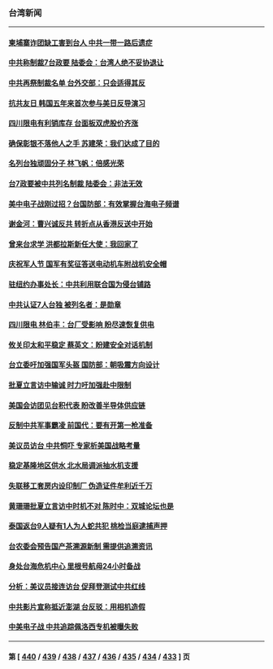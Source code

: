 ### 台湾新闻
---
#### [柬埔寨诈团缺工害到台人 中共一带一路后遗症](../../pages/ncid1349361/n13803767.md) 
#### [中共称制裁7台政要 陆委会：台湾人绝不妥协退让](../../pages/ncid1349361/n13803764.md) 
#### [中共再祭制裁名单 台外交部：只会适得其反](../../pages/ncid1349361/n13803760.md) 
#### [抗共友日 韩国五年来首次参与美日反导演习](../../pages/ncid1349361/n13803746.md) 
#### [四川限电有利销库存 台面板双虎股价齐涨](../../pages/ncid1349361/n13803759.md) 
#### [确保彰银不落他人之手 苏建荣：我们达成了目的](../../pages/ncid1349361/n13803757.md) 
#### [名列台独顽固分子 林飞帆：倍感光荣](../../pages/ncid1349361/n13803737.md) 
#### [台7政要被中共列名制裁 陆委会：非法无效](../../pages/ncid1349361/n13803564.md) 
#### [美中电子战刚过招？台国防部：有效掌握台海电子频谱](../../pages/ncid1349361/n13803738.md) 
#### [谢金河：曹兴诚反共 转折点从香港反送中开始](../../pages/ncid1349361/n13803521.md) 
#### [曾来台求学 洪都拉斯新任大使：我回家了](../../pages/ncid1349361/n13803518.md) 
#### [庆祝军人节 国军有奖征答送电动机车附战机安全帽](../../pages/ncid1349361/n13803739.md) 
#### [驻纽约办事处长：中共利用联合国为侵台铺路](../../pages/ncid1349361/n13803743.md) 
#### [中共认证7人台独 被列名者：是勋章](../../pages/ncid1349361/n13803698.md) 
#### [四川限电 林伯丰：台厂受影响 盼尽速恢复供电](../../pages/ncid1349361/n13803721.md) 
#### [攸关印太和平稳定 蔡英文：盼建安全对话机制](../../pages/ncid1349361/n13803723.md) 
#### [台立委吁加强国军头盔 国防部：朝吸震方向设计](../../pages/ncid1349361/n13803725.md) 
#### [批夏立言访中输诚 时力吁加强赴中限制](../../pages/ncid1349361/n13803716.md) 
#### [美国会访团见台积代表 盼改善半导体供应链](../../pages/ncid1349361/n13803714.md) 
#### [反制中共军事霸凌 前国代：要有开第一枪准备](../../pages/ncid1349361/n13803706.md) 
#### [美议员访台 中共恫吓 专家析美国战略考量](../../pages/ncid1349361/n13803624.md) 
#### [稳定基隆地区供水 北水局调派抽水机支援](../../pages/ncid1349361/n13803605.md) 
#### [失联移工套房内设印制厂 伪造证件牟利近千万](../../pages/ncid1349361/n13803361.md) 
#### [黄珊珊批夏立言访中时机不对 陈时中：双城论坛也是](../../pages/ncid1349361/n13803356.md) 
#### [泰国返台9人疑有1人为人蛇共犯 桃检当庭逮捕声押](../../pages/ncid1349361/n13803354.md) 
#### [台农委会预告国产茶溯源新制 需提供追溯资讯](../../pages/ncid1349361/n13803358.md) 
#### [身处台海危机中心 里根号航母24小时备战](../../pages/ncid1349361/n13803248.md) 
#### [分析：美议员接连访台 促拜登测试中共红线](../../pages/ncid1349361/n13803156.md) 
#### [中共影片宣称抵近澎湖 台反驳：用相机造假](../../pages/ncid1349361/n13803230.md) 
#### [中美电子战 中共追踪佩洛西专机被曝失败](../../pages/ncid1349361/n13803100.md) 

---
#### 第 [ [440](./440.md) / [439](./439.md) / [438](./438.md) / [437](./437.md) / [436](./436.md) / [435](./435.md) / [434](./434.md) / [433](./433.md) ] 页
